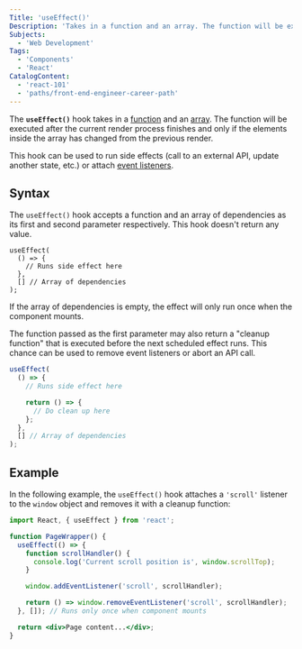 ```yaml
---
Title: 'useEffect()'
Description: 'Takes in a function and an array. The function will be executed after the current render phase finishes and only if the elements inside the array has changed from the previous render.'
Subjects:
  - 'Web Development'
Tags:
  - 'Components'
  - 'React'
CatalogContent:
  - 'react-101'
  - 'paths/front-end-engineer-career-path'
---
```


The **`useEffect()`** hook takes in a [function](https://www.codecademy.com/resources/docs/javascript/functions) and an [array](https://www.codecademy.com/resources/docs/javascript/arrays). The function will be executed after the current render process finishes and only if the elements inside the array has changed from the previous render.

This hook can be used to run side effects (call to an external API, update another state, etc.) or attach [event listeners](https://www.codecademy.com/resources/docs/javascript/events).

## Syntax

The `useEffect()` hook accepts a function and an array of dependencies as its first and second parameter respectively. This hook doesn't return any value.

```pseudo
useEffect(
  () => {
    // Runs side effect here
  },
  [] // Array of dependencies
);
```

If the array of dependencies is empty, the effect will only run once when the component mounts.

The function passed as the first parameter may also return a "cleanup function" that is executed before the next scheduled effect runs. This chance can be used to remove event listeners or abort an API call.

```jsx
useEffect(
  () => {
    // Runs side effect here

    return () => {
      // Do clean up here
    };
  },
  [] // Array of dependencies
);
```

## Example

In the following example, the `useEffect()` hook attaches a `'scroll'` listener to the `window` object and removes it with a cleanup function:

```jsx
import React, { useEffect } from 'react';

function PageWrapper() {
  useEffect(() => {
    function scrollHandler() {
      console.log('Current scroll position is', window.scrollTop);
    }

    window.addEventListener('scroll', scrollHandler);

    return () => window.removeEventListener('scroll', scrollHandler);
  }, []); // Runs only once when component mounts

  return <div>Page content...</div>;
}
```
